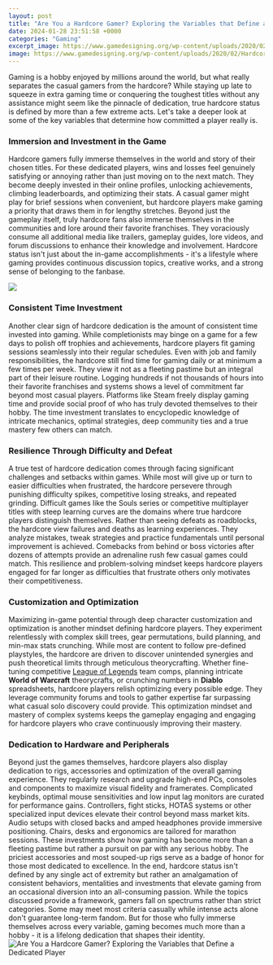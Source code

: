 ```yaml
---
layout: post
title: "Are You a Hardcore Gamer? Exploring the Variables that Define a Dedicated Player"
date: 2024-01-28 23:51:58 +0000
categories: "Gaming"
excerpt_image: https://www.gamedesigning.org/wp-content/uploads/2020/02/Hardcore-Gamer.jpg
image: https://www.gamedesigning.org/wp-content/uploads/2020/02/Hardcore-Gamer.jpg
---
```


Gaming is a hobby enjoyed by millions around the world, but what really separates the casual gamers from the hardcore? While staying up late to squeeze in extra gaming time or conquering the toughest titles without any assistance might seem like the pinnacle of dedication, true hardcore status is defined by more than a few extreme acts. Let's take a deeper look at some of the key variables that determine how committed a player really is. 
### Immersion and Investment in the Game
Hardcore gamers fully immerse themselves in the world and story of their chosen titles. For these dedicated players, wins and losses feel genuinely satisfying or annoying rather than just moving on to the next match. They become deeply invested in their online profiles, unlocking achievements, climbing leaderboards, and optimizing their stats. A casual gamer might play for brief sessions when convenient, but hardcore players make gaming a priority that draws them in for lengthy stretches. 
Beyond just the gameplay itself, truly hardcore fans also immerse themselves in the communities and lore around their favorite franchises. They voraciously consume all additional media like trailers, gameplay guides, lore videos, and forum discussions to enhance their knowledge and involvement. Hardcore status isn't just about the in-game accomplishments - it's a lifestyle where gaming provides continuous discussion topics, creative works, and a strong sense of belonging to the fanbase.

![](https://miro.medium.com/max/3840/0*Gi1_WtmRymNVoGEN.jpg)
### Consistent Time Investment 
Another clear sign of hardcore dedication is the amount of consistent time invested into gaming. While completionists may binge on a game for a few days to polish off trophies and achievements, hardcore players fit gaming sessions seamlessly into their regular schedules. Even with job and family responsibilities, the hardcore still find time for gaming daily or at minimum a few times per week. They view it not as a fleeting pastime but an integral part of their leisure routine.
Logging hundreds if not thousands of hours into their favorite franchises and systems shows a level of commitment far beyond most casual players. Platforms like Steam freely display gaming time and provide social proof of who has truly devoted themselves to their hobby. The time investment translates to encyclopedic knowledge of intricate mechanics, optimal strategies, deep community ties and a true mastery few others can match.
### Resilience Through Difficulty and Defeat
A true test of hardcore dedication comes through facing significant challenges and setbacks within games. While most will give up or turn to easier difficulties when frustrated, the hardcore persevere through punishing difficulty spikes, competitive losing streaks, and repeated grinding. Difficult games like the Souls series or competitive multiplayer titles with steep learning curves are the domains where true hardcore players distinguish themselves.
Rather than seeing defeats as roadblocks, the hardcore view failures and deaths as learning experiences. They analyze mistakes, tweak strategies and practice fundamentals until personal improvement is achieved. Comebacks from behind or boss victories after dozens of attempts provide an adrenaline rush few casual games could match. This resilience and problem-solving mindset keeps hardcore players engaged for far longer as difficulties that frustrate others only motivates their competitiveness.
### Customization and Optimization 
Maximizing in-game potential through deep character customization and optimization is another mindset defining hardcore players. They experiment relentlessly with complex skill trees, gear permutations, build planning, and min-max stats crunching. While most are content to follow pre-defined playstyles, the hardcore are driven to discover unintended synergies and push theoretical limits through meticulous theorycrafting. 
Whether fine-tuning competitive [League of Legends](https://yt.io.vn/collection/alexandre) team comps, planning intricate **World of Warcraft** theorycrafts, or crunching numbers in **Diablo** spreadsheets, hardcore players relish optimizing every possible edge. They leverage community forums and tools to gather expertise far surpassing what casual solo discovery could provide. This optimization mindset and mastery of complex systems keeps the gameplay engaging and engaging for hardcore players who crave continuously improving their mastery.
### Dedication to Hardware and Peripherals
Beyond just the games themselves, hardcore players also display dedication to rigs, accessories and optimization of the overall gaming experience. They regularly research and upgrade high-end PCs, consoles and components to maximize visual fidelity and framerates. Complicated keybinds, optimal mouse sensitivities and low input lag monitors are curated for performance gains. 
Controllers, fight sticks, HOTAS systems or other specialized input devices elevate their control beyond mass market kits. Audio setups with closed backs and amped headphones provide immersive positioning. Chairs, desks and ergonomics are tailored for marathon sessions. These investments show how gaming has become more than a fleeting pastime but rather a pursuit on par with any serious hobby. The priciest accessories and most souped-up rigs serve as a badge of honor for those most dedicated to excellence.
In the end, hardcore status isn't defined by any single act of extremity but rather an amalgamation of consistent behaviors, mentalities and investments that elevate gaming from an occasional diversion into an all-consuming passion. While the topics discussed provide a framework, gamers fall on spectrums rather than strict categories. Some may meet most criteria casually while intense acts alone don't guarantee long-term fandom. But for those who fully immerse themselves across every variable, gaming becomes much more than a hobby - it is a lifelong dedication that shapes their identity.
![Are You a Hardcore Gamer? Exploring the Variables that Define a Dedicated Player](https://www.gamedesigning.org/wp-content/uploads/2020/02/Hardcore-Gamer.jpg)